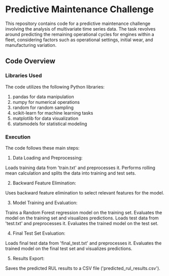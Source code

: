 # Predictive Maintenance Challenge
This repository contains code for a predictive maintenance challenge involving the analysis of multivariate time series data. The task revolves around predicting the remaining operational cycles for engines within a fleet, considering factors such as operational settings, initial wear, and manufacturing variation.

## Code Overview
### Libraries Used

The code utilizes the following Python libraries:

1. pandas for data manipulation
2. numpy for numerical operations
3. random for random sampling
4. scikit-learn for machine learning tasks
5. matplotlib for data visualization
6. statsmodels for statistical modeling
### Execution
The code follows these main steps:

1. Data Loading and Preprocessing:

Loads training data from 'train.txt' and preprocesses it.
Performs rolling mean calculation and splits the data into training and test sets.

2. Backward Feature Elimination:

Uses backward feature elimination to select relevant features for the model.

3. Model Training and Evaluation:

Trains a Random Forest regression model on the training set.
Evaluates the model on the training set and visualizes predictions.
Loads test data from 'test.txt' and preprocesses it.
Evaluates the trained model on the test set.

4. Final Test Set Evaluation:

Loads final test data from 'final_test.txt' and preprocesses it.
Evaluates the trained model on the final test set and visualizes predictions.

5. Results Export:

Saves the predicted RUL results to a CSV file ('predicted_rul_results.csv').
